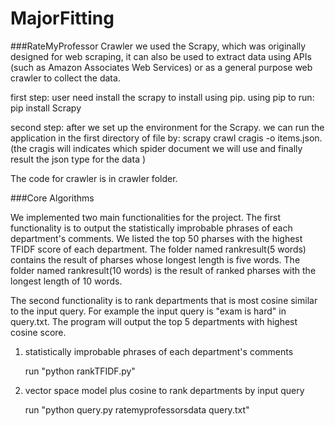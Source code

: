 # MajorFitting

###RateMyProfessor Crawler
we used the Scrapy, which was originally designed for web scraping, it can also be used to extract data using APIs (such as Amazon Associates Web Services) or as a general purpose web crawler to collect the data.

first step:
user need install the scrapy to install using pip. using pip to run:
pip install Scrapy 

second step:
after we set up the environment for the Scrapy. we can run the application in the first directory of file by:
scrapy crawl cragis -o items.json. (the cragis will indicates which spider document we will use and finally result the json type for the data )

The code for crawler is in crawler folder.

###Core Algorithms

We implemented two main functionalities for the project. The first functionality is to output the statistically improbable phrases of each department's comments. We listed the top 50 pharses with the highest TFIDF score of each department. The folder named rankresult(5 words) contains the result of pharses whose longest length is five words. The folder named rankresult(10 words) is the result of ranked pharses with the longest length of 10 words. 

The second functionality is to rank departments that is most cosine similar to the input query. For example the input query is "exam is hard" in query.txt. The program will output the top 5 departments with highest cosine score.

1. statistically improbable phrases of each department's comments

   run "python rankTFIDF.py"
   
2. vector space model plus cosine to rank departments by input query

   run "python query.py ratemyprofessorsdata query.txt"
